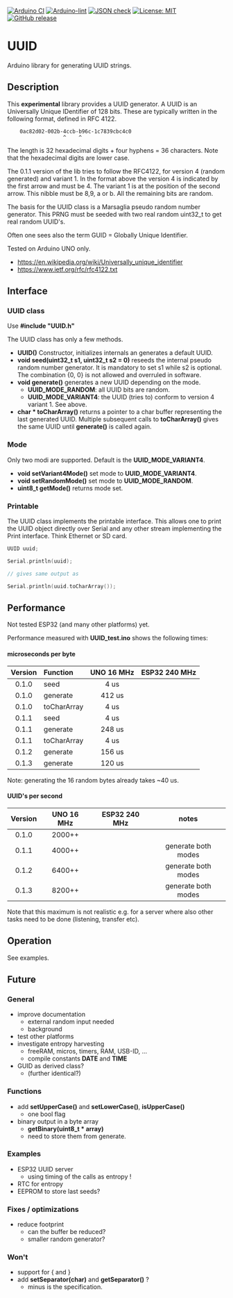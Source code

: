 
[![Arduino CI](https://github.com/RobTillaart/UUID/workflows/Arduino%20CI/badge.svg)](https://github.com/marketplace/actions/arduino_ci)
[![Arduino-lint](https://github.com/RobTillaart/UUID/actions/workflows/arduino-lint.yml/badge.svg)](https://github.com/RobTillaart/UUID/actions/workflows/arduino-lint.yml)
[![JSON check](https://github.com/RobTillaart/UUID/actions/workflows/jsoncheck.yml/badge.svg)](https://github.com/RobTillaart/UUID/actions/workflows/jsoncheck.yml)
[![License: MIT](https://img.shields.io/badge/license-MIT-green.svg)](https://github.com/RobTillaart/UUID/blob/master/LICENSE)
[![GitHub release](https://img.shields.io/github/release/RobTillaart/UUID.svg?maxAge=3600)](https://github.com/RobTillaart/UUID/releases)


# UUID

Arduino library for generating UUID strings.


## Description

This **experimental** library provides a UUID generator.
A UUID is an Universally Unique IDentifier of 128 bits.
These are typically written in the following format, defined in RFC 4122.

```
    0ac82d02-002b-4ccb-b96c-1c7839cbc4c0
                  ^    ^
```

The length is 32 hexadecimal digits + four hyphens = 36 characters.
Note that the hexadecimal digits are lower case.

The 0.1.1 version of the lib tries to follow the RFC4122, 
for version 4 (random generated) and variant 1.
In the format above the version 4 is indicated by the first arrow and must be 4.
The variant 1 is at the position of the second arrow. 
This nibble must be 8,9, a or b.
All the remaining bits are random.

The basis for the UUID class is a Marsaglia pseudo random number generator.
This PRNG must be seeded with two real random uint32_t to get real random UUID's.

Often one sees also the term GUID = Globally Unique Identifier.

Tested on Arduino UNO only.

- https://en.wikipedia.org/wiki/Universally_unique_identifier
- https://www.ietf.org/rfc/rfc4122.txt


## Interface


### UUID class

Use **\#include "UUID.h"**

The UUID class has only a few methods.

- **UUID()** Constructor, initializes internals an generates a default UUID.
- **void seed(uint32_t s1, uint32_t s2 = 0)** reseeds the internal 
pseudo random number generator.
It is mandatory to set s1 while s2 is optional.
The combination {0, 0} is not allowed and overruled in software.
- **void generate()** generates a new UUID depending on the mode.
  - **UUID_MODE_RANDOM**: all UUID bits are random.
  - **UUID_MODE_VARIANT4**: the UUID (tries to) conform to version 4 variant 1. See above.
- **char \* toCharArray()** returns a pointer to a char buffer 
representing the last generated UUID. 
Multiple subsequent calls to **toCharArray()** gives the same UUID 
until **generate()** is called again.


### Mode

Only two modi are supported. Default is the **UUID_MODE_VARIANT4**.

- **void setVariant4Mode()** set mode to **UUID_MODE_VARIANT4**.
- **void setRandomMode()** set mode to **UUID_MODE_RANDOM**.
- **uint8_t getMode()** returns mode set.


### Printable 

The UUID class implements the printable interface.
This allows one to print the UUID object directly over Serial and any other
stream implementing the Print interface. Think Ethernet or SD card. 

```cpp
UUID uuid;

Serial.println(uuid);

// gives same output as

Serial.println(uuid.toCharArray());
```


## Performance

Not tested ESP32 (and many other platforms) yet.

Performance measured with **UUID_test.ino** shows the following times:


#### microseconds per byte

| Version |  Function   | UNO 16 MHz | ESP32 240 MHz |
|:-------:|:------------|:----------:|:-------------:|
| 0.1.0   | seed        |      4 us  |               |
| 0.1.0   | generate    |    412 us  |               |
| 0.1.0   | toCharArray |      4 us  |               |
| 0.1.1   | seed        |      4 us  |               |
| 0.1.1   | generate    |    248 us  |               |
| 0.1.1   | toCharArray |      4 us  |               |
| 0.1.2   | generate    |    156 us  |               |
| 0.1.3   | generate    |    120 us  |               |

Note: generating the 16 random bytes already takes ~40 us.


#### UUID's per second

| Version |  UNO 16 MHz  |  ESP32 240 MHz  | notes  |
|:-------:|:------------:|:---------------:|:------:|
| 0.1.0   |    2000++    |                 |
| 0.1.1   |    4000++    |                 | generate both modes
| 0.1.2   |    6400++    |                 | generate both modes
| 0.1.3   |    8200++    |                 | generate both modes


Note that this maximum is not realistic e.g. for a server where also
other tasks need to be done (listening, transfer etc).


## Operation

See examples.


## Future

### General

- improve documentation
  - external random input needed
  - background
- test other platforms
- investigate entropy harvesting
  - freeRAM, micros, timers, RAM, USB-ID, ...
  - compile constants __DATE__ and __TIME__
- GUID as derived class?
  - (further identical?)

### Functions

- add **setUpperCase()** and **setLowerCase()**, **isUpperCase()**
  - one bool flag
- binary output in a byte array
  - **getBinary(uint8_t \* array)**
  - need to store them from generate.  


### Examples

- ESP32 UUID server 
  - using timing of the calls as entropy !
- RTC for entropy
- EEPROM to store last seeds?

### Fixes / optimizations

- reduce footprint
  - can the buffer be reduced?
  - smaller random generator?

### Won't

- support for { and }
- add **setSeparator(char)** and **getSeparator()** ?  
  - minus is the specification.


